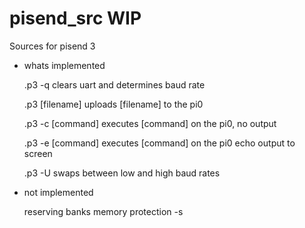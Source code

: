 # pisend_src WIP

Sources for pisend 3

- whats implemented 

    .p3 -q 
        clears uart and determines baud rate

    .p3 [filename]
        uploads [filename] to the pi0 

    .p3 -c [command]
        executes [command] on the pi0, no output 

    .p3 -e [command]
        executes [command] on the pi0 echo output to screen

    .p3 -U
        swaps between low and high baud rates 

- not implemented 

    reserving banks 
    memory protection 
    -s 



    